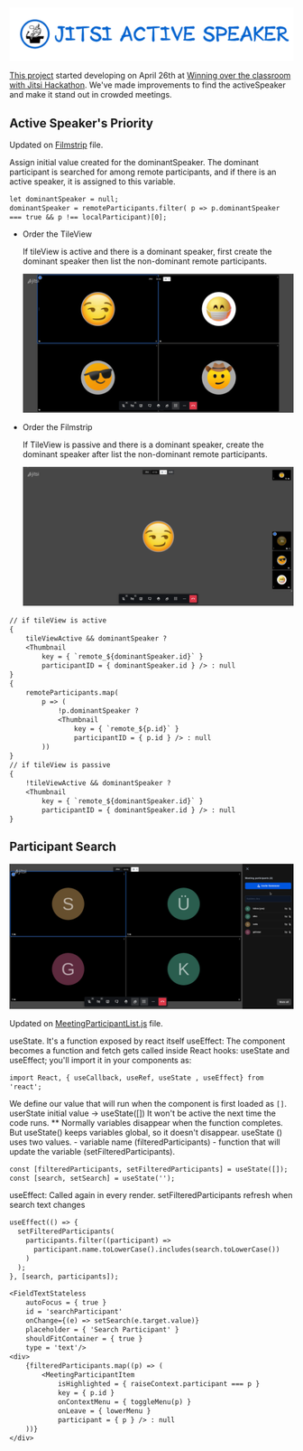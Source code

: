 ![activeSpeaker](../images/activeSpeakerTitle.png)

[This project](https://platform-euhack21.bemyapp.com/#/projects/6082d2112f90ac001965e417) started developing on April 26th at [Winning over the classroom with Jitsi Hackathon](https://euhack21.bemyapp.com/).
We've made improvements to find the activeSpeaker and make it stand out in crowded meetings.

## Active Speaker's Priority

Updated on [Filmstrip](https://github.com/bayraktarulku/jitsi-projects/blob/main/activeSpeaker/jitsi-meet/react/features/filmstrip/components/web/Filmstrip.js) file.

Assign initial value created for the dominantSpeaker.
The dominant participant is searched for among remote participants, and if there is an active speaker, it is assigned to this variable.
```
let dominantSpeaker = null;
dominantSpeaker = remoteParticipants.filter( p => p.dominantSpeaker === true && p !== localParticipant)[0];
```

* Order the TileView

    If tileView is active and there is a dominant speaker, first create the dominant speaker then list the non-dominant remote participants.

    ![Order the TileView](../images/tileview.gif)

* Order the Filmstrip

    If TileView is passive and there is a dominant speaker, create the dominant speaker after list the non-dominant remote participants.

    ![Order the Filmstrip](../images/filmstrip.gif)

```
// if tileView is active
{
    tileViewActive && dominantSpeaker ?
    <Thumbnail
        key = { `remote_${dominantSpeaker.id}` }
        participantID = { dominantSpeaker.id } /> : null
}
{
    remoteParticipants.map(
        p => (
            !p.dominantSpeaker ?
            <Thumbnail
                key = { `remote_${p.id}` }
                participantID = { p.id } /> : null
        ))
}
// if tileView is passive
{
    !tileViewActive && dominantSpeaker ?
    <Thumbnail
        key = { `remote_${dominantSpeaker.id}` }
        participantID = { dominantSpeaker.id } /> : null
}
```

## Participant Search

![Participant Search](../images/search.gif)

Updated on [MeetingParticipantList.js](https://github.com/bayraktarulku/jitsi-projects/blob/main/activeSpeaker/jitsi-meet/react/features/participants-pane/components/MeetingParticipantList.js) file.

useState. It's a function exposed by react itself
useEffect: The component becomes a function and fetch gets called inside
React hooks: useState and useEffect; you'll import it in your components as:

```
import React, { useCallback, useRef, useState , useEffect} from 'react';
```

We define our value that will run when the component is first loaded as `[]`.
userState initial value -> useState([])
It won't be active the next time the code runs.
** Normally variables disappear when the function completes. But useState()
   keeps variables global, so it doesn't disappear.
useState () uses two values.
    - variable name (filteredParticipants)
    - function that will update the variable (setFilteredParticipants).
```
const [filteredParticipants, setFilteredParticipants] = useState([]);
const [search, setSearch] = useState('');
```

useEffect: Called again in every render. setFilteredParticipants refresh when search text changes
```
useEffect(() => {
  setFilteredParticipants(
    participants.filter((participant) =>
      participant.name.toLowerCase().includes(search.toLowerCase())
    )
  );
}, [search, participants]);
```


```
<FieldTextStateless
    autoFocus = { true }
    id = 'searchParticipant'
    onChange={(e) => setSearch(e.target.value)}
    placeholder = { 'Search Participant' }
    shouldFitContainer = { true }
    type = 'text'/>
<div>
    {filteredParticipants.map((p) => (
        <MeetingParticipantItem
            isHighlighted = { raiseContext.participant === p }
            key = { p.id }
            onContextMenu = { toggleMenu(p) }
            onLeave = { lowerMenu }
            participant = { p } /> : null
    ))}
</div>
```
